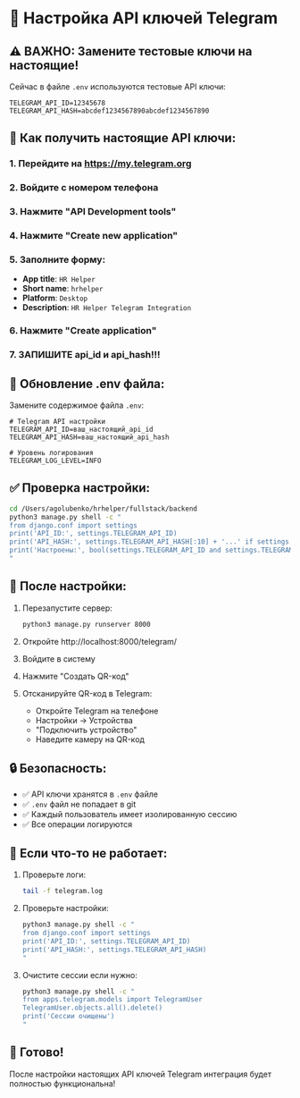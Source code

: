 # 🔑 Настройка API ключей Telegram

## ⚠️ ВАЖНО: Замените тестовые ключи на настоящие!

Сейчас в файле `.env` используются тестовые API ключи:
```
TELEGRAM_API_ID=12345678
TELEGRAM_API_HASH=abcdef1234567890abcdef1234567890
```

## 📱 Как получить настоящие API ключи:

### 1. Перейдите на https://my.telegram.org
### 2. Войдите с номером телефона
### 3. Нажмите "API Development tools"
### 4. Нажмите "Create new application"
### 5. Заполните форму:
   - **App title**: `HR Helper`
   - **Short name**: `hrhelper`
   - **Platform**: `Desktop`
   - **Description**: `HR Helper Telegram Integration`
### 6. Нажмите "Create application"
### 7. **ЗАПИШИТЕ api_id и api_hash!!!**

## 🔧 Обновление .env файла:

Замените содержимое файла `.env`:
```env
# Telegram API настройки
TELEGRAM_API_ID=ваш_настоящий_api_id
TELEGRAM_API_HASH=ваш_настоящий_api_hash

# Уровень логирования
TELEGRAM_LOG_LEVEL=INFO
```

## ✅ Проверка настройки:

```bash
cd /Users/agolubenko/hrhelper/fullstack/backend
python3 manage.py shell -c "
from django.conf import settings
print('API_ID:', settings.TELEGRAM_API_ID)
print('API_HASH:', settings.TELEGRAM_API_HASH[:10] + '...' if settings.TELEGRAM_API_HASH else 'None')
print('Настроены:', bool(settings.TELEGRAM_API_ID and settings.TELEGRAM_API_HASH))
"
```

## 🚀 После настройки:

1. Перезапустите сервер:
   ```bash
   python3 manage.py runserver 8000
   ```

2. Откройте http://localhost:8000/telegram/

3. Войдите в систему

4. Нажмите "Создать QR-код"

5. Отсканируйте QR-код в Telegram:
   - Откройте Telegram на телефоне
   - Настройки → Устройства
   - "Подключить устройство"
   - Наведите камеру на QR-код

## 🔒 Безопасность:

- ✅ API ключи хранятся в `.env` файле
- ✅ `.env` файл не попадает в git
- ✅ Каждый пользователь имеет изолированную сессию
- ✅ Все операции логируются

## 🐛 Если что-то не работает:

1. Проверьте логи:
   ```bash
   tail -f telegram.log
   ```

2. Проверьте настройки:
   ```bash
   python3 manage.py shell -c "
   from django.conf import settings
   print('API_ID:', settings.TELEGRAM_API_ID)
   print('API_HASH:', settings.TELEGRAM_API_HASH)
   "
   ```

3. Очистите сессии если нужно:
   ```bash
   python3 manage.py shell -c "
   from apps.telegram.models import TelegramUser
   TelegramUser.objects.all().delete()
   print('Сессии очищены')
   "
   ```

## 🎉 Готово!

После настройки настоящих API ключей Telegram интеграция будет полностью функциональна!
